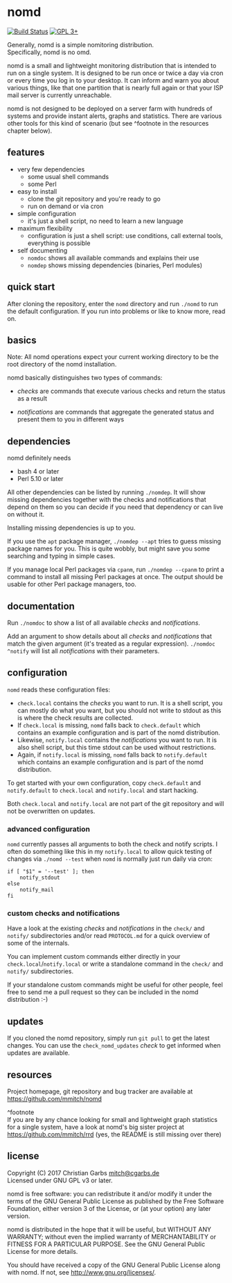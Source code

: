 nomd
====

[![Build Status](https://travis-ci.org/mmitch/nomd.svg?branch=master)](https://travis-ci.org/mmitch/nomd)
[![GPL 3+](https://img.shields.io/badge/license-GPL%203%2B-blue.svg)](http://www.gnu.org/licenses/gpl-3.0-standalone.html)

Generally, nomd is a simple nomitoring distribution.  
Specifically, nomd is no omd.

nomd is a small and lightweight monitoring distribution that is
intended to run on a single system.  It is designed to be run once or
twice a day via cron or every time you log in to your desktop.  It can
inform and warn you about various things, like that one partition that
is nearly full again or that your ISP mail server is currently
unreachable.

nomd is not designed to be deployed on a server farm with hundreds of
systems and provide instant alerts, graphs and statistics.  There are
various other tools for this kind of scenario (but see ^footnote in
the resources chapter below).

features
--------

* very few dependencies
  - some usual shell commands
  - some Perl
* easy to install
  - clone the git repository and you're ready to go
  - run on demand or via cron
* simple configuration
  - it's just a shell script, no need to learn a new language
* maximum flexibility
  - configuration is just a shell script: use conditions, call
	external tools, everything is possible
* self documenting
  - `nomdoc` shows all available commands and explains their use
  - `nomdep` shows missing dependencies (binaries, Perl modules)

quick start
-----------

After cloning the repository, enter the `nomd` directory and run
`./nomd` to run the default configuration.  If you run into problems
or like to know more, read on.

basics
------

Note: All nomd operations expect your current working directory to be
the root directory of the nomd installation.

nomd basically distinguishes two types of commands:

* *checks* are commands that execute various checks and return the
  status as a result

* *notifications* are commands that aggregate the generated status and
present them to you in different ways

dependencies
------------

nomd definitely needs

* bash 4 or later
* Perl 5.10 or later

All other dependencies can be listed by running `./nomdep`.  It will
show missing dependencies together with the checks and notifications
that depend on them so you can decide if you need that dependency or
can live on without it.

Installing missing dependencies is up to you.

If you use the `apt` package manager, `./nomdep --apt` tries to guess
missing package names for you.  This is quite wobbly, but might save
you some searching and typing in simple cases.

If you manage local Perl packages via `cpanm`, run `./nomdep --cpanm`
to print a command to install all missing Perl packages at once.  The
output should be usable for other Perl package managers, too.

documentation
-------------

Run `./nomdoc` to show a list of all available *checks* and
*notifications*.

Add an argument to show details about all *checks* and *notifications*
that match the given argument (it's treated as a regular expression).
`./nomdoc ^notify` will list all *notifications* with their
parameters.

configuration
-------------

`nomd` reads these configuration files:

* `check.local` contains the *checks* you want to run.  It is a shell
  script, you can mostly do what you want, but you should not write to
  stdout as this is where the check results are collected.
* If `check.local` is missing, `nomd` falls back to `check.default`
  which contains an example configuration and is part of the nomd
  distribution.
* Likewise, `notify.local` contains the *notifications* you want to
  run.  It is also shell script, but this time stdout can be used
  without restrictions.
* Again, if `notify.local` is missing, `nomd` falls back to
  `notify.default` which contains an example configuration and is part
  of the nomd distribution.

To get started with your own configuration, copy `check.default` and
`notify.default` to `check.local` and `notify.local` and start
hacking.

Both `check.local` and `notify.local` are not part of the git
repository and will not be overwritten on updates.

### advanced configuration

`nomd` currently passes all arguments to both the check and notify
scripts.  I often do something like this in my `notify.local` to allow
quick testing of changes via `./nomd --test` when `nomd` is normally
just run daily via cron:

```shell
if [ "$1" = '--test' ]; then
    notify_stdout
else
    notify_mail
fi
```

### custom checks and notifications

Have a look at the existing *checks* and *notifications* in the
`check/` and `notify/` subdirectories and/or read `PROTOCOL.md` for a
quick overview of some of the internals.

You can implement custom commands either directly in your
`check.local`/`notify.local` or write a standalone command in the
`check/` and `notify/` subdirectories.

If your standalone custom commands might be useful for other people,
feel free to send me a pull request so they can be included in the
nomd distribution :-)

updates
-------

If you cloned the nomd repository, simply run `git pull` to get the
latest changes.  You can use the `check_nomd_updates` *check* to get
informed when updates are available.

resources
---------

Project homepage, git repository and bug tracker are available at
https://github.com/mmitch/nomd

^footnote  
If you are by any chance looking for small and lightweight graph
statistics for a single system, have a look at nomd's big sister
project at https://github.com/mmitch/rrd (yes, the README is still
missing over there)

license
-------

Copyright (C) 2017  Christian Garbs <mitch@cgarbs.de>  
Licensed under GNU GPL v3 or later.

nomd is free software: you can redistribute it and/or modify
it under the terms of the GNU General Public License as published by
the Free Software Foundation, either version 3 of the License, or
(at your option) any later version.

nomd is distributed in the hope that it will be useful,
but WITHOUT ANY WARRANTY; without even the implied warranty of
MERCHANTABILITY or FITNESS FOR A PARTICULAR PURPOSE.  See the
GNU General Public License for more details.

You should have received a copy of the GNU General Public License
along with nomd.  If not, see <http://www.gnu.org/licenses/>.
